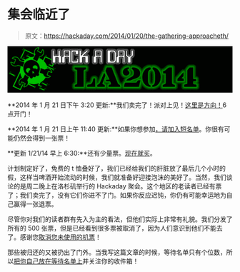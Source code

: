 # 集会临近了

> 原文：<https://hackaday.com/2014/01/20/the-gathering-approacheth/>

![la2014-full-banner](img/0eecb21ccded8abe025f633934a12f46.png)

**2014 年 1 月 21 日下午 3:20 更新:**我们卖完了！派对上见！[这里是方向！](https://maps.google.com/maps?q=Los+Angeles+Brewing+Company+750+Broadway++Los+Angeles,+CA+90014)6 点开门！

**2014 年 1 月 21 日上午 11:40 更新:**如果你想参加[，请加入短名单](https://www.eventbrite.com/e/hackaday-party-la2014-tickets-10018045243)。你很有可能仍然会得到一张票！

**更新 1/21/14 早上 6:30:**还有少量票。[现在就买](https://www.eventbrite.com/e/hackaday-party-la2014-tickets-10018045243)。

计划制定好了，免费的 t 恤叠好了，我们已经给我们的肝脏放了最后几个小时的假，这样当啤酒开始流动的时候，我们就准备好迎接泡沫的美好了。当然，我们谈论的是周二晚上在洛杉矶举行的 Hackaday 聚会。这个地区的老读者已经有票了；我们卖完了，没有它们你进不了门。如果你反应迟钝，你仍有可能幸运地为自己赢得一张退票。

尽管你对我们的读者群有先入为主的看法，但他们实际上非常有礼貌。我们分发了所有的 500 张票，但是已经看到很多票被取消了，因为人们意识到他们不能去了。感谢您[取消您未使用的机票](http://hackaday.com/2014/01/14/please-release-your-unused-tickets/)！

那些被归还的又被扔出了门外。当我写这篇文章的时候，等待名单只有个位数，所以[把你自己放在等待名单上](https://www.eventbrite.com/e/hackaday-party-la2014-tickets-10018045243)并关注你的收件箱！